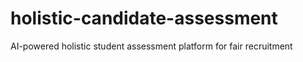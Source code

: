 # holistic-candidate-assessment
AI-powered holistic student assessment platform for fair recruitment
